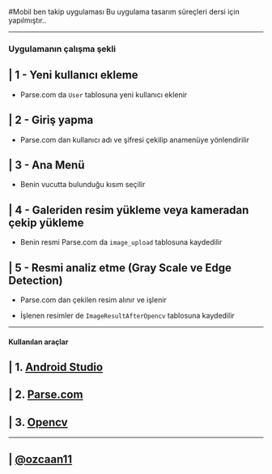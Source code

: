 #Mobil ben takip uygulaması
Bu uygulama tasarım süreçleri dersi için yapılmıştır..

---------------------

### Uygulamanın çalışma şekli

| 1 - Yeni kullanıcı ekleme
------

 * Parse.com da `User` tablosuna yeni kullanıcı eklenir
  
| 2 - Giriş yapma
------
  
 * Parse.com dan kullanıcı adı ve şifresi çekilip anamenüye yönlendirilir

| 3 - Ana Menü
--------
    
 * Benin vucutta bulunduğu kısım seçilir
  
| 4 - Galeriden resim yükleme veya kameradan çekip yükleme
--------
    
 * Benin resmi Parse.com da `image_upload` tablosuna kaydedilir
  
| 5 - Resmi analiz etme (Gray Scale ve Edge Detection)
--------
  
 * Parse.com dan çekilen resim alınır ve işlenir
  
 * İşlenen resimler de `ImageResultAfterOpencv` tablosuna kaydedilir

------------------------------

#### Kullanılan araçlar

| 1. [Android Studio](http://developer.android.com/sdk/index.html)
------------

| 2. [Parse.com](http://parse.com)
------------

| 3. [Opencv](http://opencv.org)
-----------

--------------------
| [@ozcaan11](https://github.com/ozcaan11)
---------
